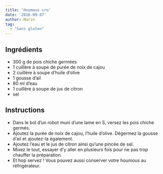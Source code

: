 ```yaml
---
title: 'Houmous cru'
date: '2016-09-07'
author: Marin
tag: 
  - "Sans gluten"
---
```

## Ingrédients
- 300 g de pois chiche germées
- 1 cuillère à soupe de purée de noix de cajou
- 2 cuillère à soupe d’huile d’olive
- 1 gousse d’ail
- 80 ml d’eau
- 1 cuillère à soupe de jus de citron
- sel

## Instructions
- Dans le bol d’un robot muni d’une lame en S, versez les pois chiche germés.
- Ajoutez la purée de noix de cajou, l’huile d’olive. Dégermez la gousse d’ail et ajoutez-la également.
- Ajoutez l’eau et le jus de citron ainsi qu’une pincée de sel.
- Mixez le tout, essayer d’y aller en plusieurs fois pour ne pas trop chauffer la préparation.
- Et hop servez ! Vous pouvez aussi conserver votre houmous au réfrigérateur.

